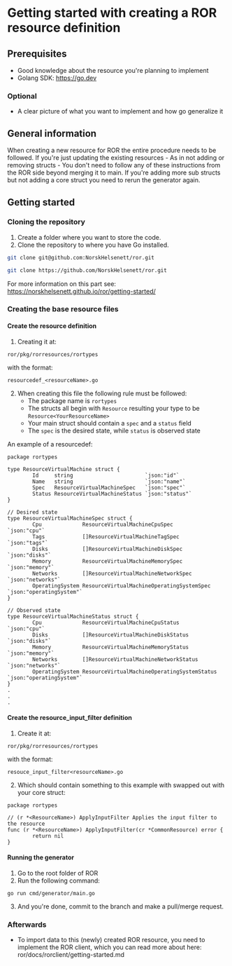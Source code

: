 # Getting started with creating a ROR resource definition

## Prerequisites

- Good knowledge about the resource you're planning to implement
- Golang SDK: https://go.dev

### Optional

- A clear picture of what you want to implement and how go generalize it

## General information

When creating a new resource for ROR the entire procedure needs to be followed.
If you're just updating the existing resources - As in not adding or removing structs - You don't need to follow any of these instructions from the ROR side beyond merging it to main.
If you're adding more sub structs but not adding a core struct you need to rerun the generator again.

## Getting started

### Cloning the repository

1. Create a folder where you want to store the code.
2. Clone the repository to where you have Go installed.

```bash
git clone git@github.com:NorskHelsenett/ror.git
```

```bash
git clone https://github.com/NorskHelsenett/ror.git
```

For more information on this part see: https://norskhelsenett.github.io/ror/getting-started/


### Creating the base resource files

#### Create the resource definition 

1. Creating it at:

```
ror/pkg/rorresources/rortypes
```

with the format:

```
resourcedef_<resourceName>.go
```

2. When creating this file the following rule must be followed:
    - The package name is ``rortypes``
    - The structs all begin with ``Resource`` resulting your type to be ``Resource<YourResourceName>``
    - Your main struct should contain a ``spec`` and a ``status`` field
    - The ``spec`` is the desired state, while ``status`` is observed state

An example of a resourcedef:

```
package rortypes

type ResourceVirtualMachine struct {
        Id     string                       `json:"id"`
        Name   string                       `json:"name"`
        Spec   ResourceVirtualMachineSpec   `json:"spec"`
        Status ResourceVirtualMachineStatus `json:"status"`
}

// Desired state
type ResourceVirtualMachineSpec struct {
        Cpu             ResourceVirtualMachineCpuSpec             `json:"cpu"`
        Tags            []ResourceVirtualMachineTagSpec           `json:"tags"`
        Disks           []ResourceVirtualMachineDiskSpec          `json:"disks"`
        Memory          ResourceVirtualMachineMemorySpec          `json:"memory"`
        Networks        []ResourceVirtualMachineNetworkSpec       `json:"networks"`
        OperatingSystem ResourceVirtualMachineOperatingSystemSpec `json:"operatingSystem"`
}

// Observed state
type ResourceVirtualMachineStatus struct {
        Cpu             ResourceVirtualMachineCpuStatus             `json:"cpu"`
        Disks           []ResourceVirtualMachineDiskStatus          `json:"disks"`
        Memory          ResourceVirtualMachineMemoryStatus          `json:"memory"`
        Networks        []ResourceVirtualMachineNetworkStatus       `json:"networks"`
        OperatingSystem ResourceVirtualMachineOperatingSystemStatus `json:"operatingSystem"`
}
.
.
.
```

#### Create the resource_input_filter definition 

1. Create it at:

```
ror/pkg/rorresources/rortypes
```

with the format:

```
resouce_input_filter<resourceName>.go
```

2. Which should contain something to this example with <YourResouceType> swapped out with your core struct:

```
package rortypes

// (r *<ResourceName>) ApplyInputFilter Applies the input filter to the resource
func (r *<ResourceName>) ApplyInputFilter(cr *CommonResource) error {
        return nil
}
```

#### Running the generator

1. Go to the root folder of ROR
2. Run the following command:

```
go run cmd/generator/main.go
```

3. And you're done, commit to the branch and make a pull/merge request.

### Afterwards

- To import data to this (newly) created ROR resource, you need to implement the ROR client, which you can read more about here: ror/docs/rorclient/getting-started.md

